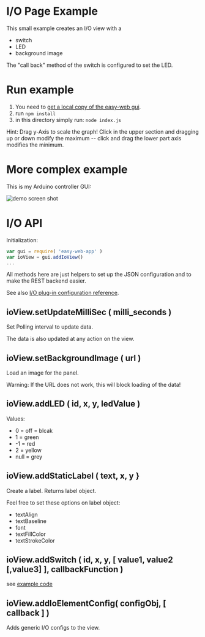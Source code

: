 # I/O Page Example
This small example creates an I/O view with a 
* switch
* LED
* background image 

The "call back" method of the switch is configured to set the LED.
 
# Run example
1. You need to [get a local copy of the easy-web gui](https://github.com/ma-ha/easy-web-gui).
2. run `npm install`
3. in this directory simply run: `node index.js`
 
Hint: Drag y-Axis to scale the graph! 
Click in the upper section and dragging up or down modify the maximum -- 
click and drag the lower part axis modifies the minimum.

# More complex example
This is my Arduino controller GUI:

![demo screen shot](https://raw.githubusercontent.com/ma-ha/easy-web-app/master/examples/io/Lab-Controller.png) 


# I/O API
Initialization:
```javascript
var gui = require( 'easy-web-app' ) 
var ioView = gui.addIoView()
...
```

All methods here are just helpers to set up the JSON configuration
and to make the REST backend easier.

See also 
[I/O plug-in configuration reference](https://github.com/ma-ha/rest-web-ui/tree/master/html/modules/pong-io).


## ioView.setUpdateMilliSec ( milli_seconds )
Set Polling interval to update data. 

The data is also updated at any action on the view.

## ioView.setBackgroundImage ( url )
Load an image for the panel.

Warning: If the URL does not work, this will block loading of the data!

## ioView.addLED ( id, x, y, ledValue )

Values:
* 0 = off = blcak
* 1 = green
* -1 = red
* 2 = yellow
* null = grey

## ioView.addStaticLabel ( text, x, y }
Create a label. Returns label object.

Feel free to set these options on label object:
* textAlign
* textBaseline
* font
* textFillColor
* textStrokeColor


## ioView.addSwitch ( id, x, y, [ value1, value2 [,value3] ], callbackFunction )
see [example code](https://github.com/ma-ha/rest-web-ui/blob/master/html/modules/pong-io/pong-io.js) 

## ioView.addIoElementConfig( configObj, [ callback ] )
Adds generic I/O configs to the view. 